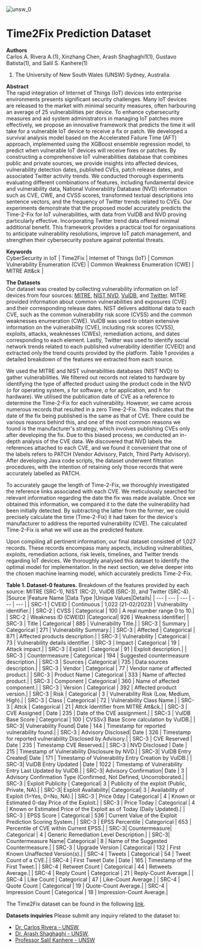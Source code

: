 ![unsw_0](https://user-images.githubusercontent.com/7439960/197022279-cfdf58ea-01ca-4c1e-854e-99776012a0bd.png) 
# Time2Fix Prediction Dataset

**Authors**  
  Carlos A. Rivera A.(1), Xinzhang Chen, Arash Shaghaghi1(1), Gustavo Batista(1), and Salil S. Kanhere(1)  
   1. The University of New South Wales (UNSW) Sydney, Australia.  
  
  
**Abstract**  
The rapid integration of Internet of Things (IoT) devices into enterprise environments presents significant security challenges. Many IoT devices are released to the market with minimal security measures, often harbouring an average of 25 vulnerabilities per device. To enhance cybersecurity measures and aid system administrators in managing IoT patches more effectively, we propose an innovative framework that predicts the time it will take for a vulnerable IoT device to receive a fix or patch. We developed a survival analysis model based on the Accelerated Failure Time (AFT) approach, implemented using the XGBoost ensemble regression model, to predict when vulnerable IoT devices will receive fixes or patches. By constructing a comprehensive IoT vulnerabilities database that combines public and private sources, we provide insights into affected devices, vulnerability detection dates, published CVEs, patch release dates, and associated Twitter activity trends. We conducted thorough experiments evaluating different combinations of features, including fundamental device and vulnerability data, National Vulnerability Database (NVD) information such as CVE, CWE, and CVSS scores, transformed textual descriptions into sentence vectors, and the frequency of Twitter trends related to CVEs. Our experiments demonstrate that the proposed model accurately predicts the Time-2-Fix for IoT vulnerabilities, with data from VulDB and NVD proving particularly effective. Incorporating Twitter trend data offered minimal additional benefit. This framework provides a practical tool for organisations to anticipate vulnerability resolutions, improve IoT patch management, and strengthen their cybersecurity posture against potential threats.

**Keywords**  
CyberSecurity in IoT | Time2Fix | Internet of Things (IoT) | Common Vulnerability Enumeration (CVE) | Common Weakness Enumeration (CWE) | MITRE Att&ck |


**The Datasets**  
Our dataset was created by collecting vulnerability information on IoT devices from four sources: [MITRE](https://cve.mitre.org/), [NIST NVD](https://nvd.nist.gov/), [VulDB](https://vuldb.com/), and [Twitter](https://twitter.com). MITRE provided information about common vulnerabilities and exposures (CVE) and their corresponding release dates. NIST delivers additional data to each CVE, such as the common vulnerability risk score (CVSS) and the common weaknesses enumeration (CWE). VulDB was used to obtain extensive information on the vulnerability (CVE), including risk scores (CVSS), exploits, attacks, weaknesses (CWEs), remediation actions, and dates corresponding to each element. Lastly, Twitter was used to identify social network trends related to each published vulnerability identifier (CVEID) and extracted only the trend counts provided by the platform. Table 1 provides a detailed breakdown of the features we extracted from each source.

We used the MITRE and NIST vulnerabilities databases (NIST NVD) to gather vulnerabilities. We filtered out records not related to hardware by identifying the type of affected product using the product code in the NVD (_o_ for operating system, _s_ for software, _a_ for application, and _h_ for hardware). We utilised the publication date of CVE as a reference to determine the Time-2-Fix for each vulnerability. However, we came across numerous records that resulted in a zero Time-2-Fix. This indicates that the date of the fix being published is the same as that of CVE. There could be various reasons behind this, and one of the most common reasons we found is the manufacturer's strategy, which involves publishing CVEs only after developing the fix. Due to this biased process, we conducted an in-depth analysis of the CVE data. We discovered that NVD labels the references attached to each CVE, and we found it convenient that one of the labels refers to PATCH (Vendor Advisory, Patch, Third Party Advisory). After developing Java code scripts, the dataset underwent filtration procedures, with the intention of retaining only those records that were accurately labelled as PATCH. 

To accurately gauge the length of Time-2-Fix, we thoroughly investigated the reference links associated with each CVE. We meticulously searched for relevant information regarding the date the fix was made available. Once we obtained this information, we compared it to the date the vulnerability had been initially detected. By subtracting the latter from the former, we could precisely calculate the time (Time-2-Fix) it had taken for the device's manufacturer to address the reported vulnerability (CVE). The calculated Time-2-Fix is what we will use as the predicted feature. 

Upon compiling all pertinent information, our final dataset consisted of 1,027 records. These records encompass many aspects, including vulnerabilities, exploits, remediation actions, risk levels, timelines, and Twitter trends regarding IoT devices. We thoroughly analysed this dataset to identify the optimal model for implementation. In the next section, we delve deeper into the chosen machine learning model, which accurately predicts Time-2-Fix.


**Table 1. Dataset-0 features.**
Breakdown of the features provided by each source: MITRE (SRC-1), NIST (RC-2), VulDB (SRC-3), and Twitter (SRC-4).
|Source |Feature Name |Data Type |Unique Values|Details|
| --- | --- | --- | --- | --- |
| SRC-1 | CVEID | Continuous              |  1,022 (21-02/2023)     | Vulnerability identifier.| 
| SRC-2 | CVSS |  Categorical             |  100           | A real number range 0 to 10.| 
| SRC-2 | Weakness ID (CWEID) |Categorical|  926     | Weakness identifier| 
| SRC-3 | Title |  Categorical            |  885     | Vulnerability Title.| 
| SRC-3 | Summary |  Categorical          |  271     | Vulnerability Summary.| 
| SRC-3 | Affected |  Categorical         |  871     | Affected products description.| 
| SRC-3 | Vulnerability |  Categorical    |  73     | Vulnerability details identifier.
| SRC-3 | Impact |  Categorical           |  19     | Attack impact.| 
| SRC-3 | Exploit |  Categorical          |  91     | Exploit description.| 
| SRC-3 | Countermeasure |  Categorical   |  194     | Suggested countermeasure description.| 
| SRC-3 | Sources |  Categorical          |  735     | Data sources description.| 
| SRC-3 | Vendor |  Categorical           |  77     | Vendor name of affected product.| 
| SRC-3 | Product Name |  Categorical     |  333     | Name of affected product.| 
| SRC-3 | Component |  Categorical        |  360     | Name of affected component.| 
| SRC-3 | Version |  Categorical          |  392     | Affected product version.| 
| SRC-3 | Risk |  Categorical             |  3     | Vulnerability Risk (Low, Medium, High).| 
| SRC-3 | Class |  Categorical            |  72     | Vulnerability Class Name.| 
| SRC-3 | Attck |  Categorical            |  21     | Attck Identifier from MITRE Att&ck.| 
| SRC-3 | CVE Assigned | Date             |  235  | Date of the CVE assignment.| 
| SRC-3 | VulDB Base Score | Categorical  |  100     | CVSSv3 Base Score calculation by VulDB.| 
| SRC-3| Vulnerability Found| Date        |  144     | Timestamp for reported vulnerability found.| 
| SRC-3 | Advisory Disclosed| Date        |  326     | Timestamp for reported vulnerability Disclosed by Advisory.| 
| SRC-3 | CVE Reserved |  Date            |  235     | Timestamp CVE Reserved.| 
| SRC-3 | NVD Disclosed |  Date           |  215     | Timestamp of Vulnerability Disclosure by NVD.| 
| SRC-3| VulDB Entry Created| Date        |  171     | Timestamp of Vulnerability Entry Creation by VulDB.| 
| SRC-3| VulDB Entry Updated | Date       |  1022     | Timestamp of Vulnerability Entry Last Updated by VulDB.| 
| SRC-3| Advisory Confirmation| Date      |  3     | Advisory Confirmation Type (Confirmed, Not Defined, Uncorroborated.| 
| SRC-3 | Exploit Publicity |  Categorical|  3     | Publicity of the exploit (Public, Private, NA).| 
| SRC-3| Exploit Availability| Categorical|  3     | Availability of Exploit (1=Yes, 0=No, NA).| 
| SRC-3 | Price 0day |  Categorical       |  4     | Known or Estimated 0-day Price of the Exploit.| 
| SRC-3 | Price Today |  Categorical      |  4     | Known or Estimated Price of the Exploit as of Today (Daily Updated).| 
| SRC-3 | EPSS Score |  Categorical       |  536     | Current Value of the Exploit Prediction Scoring System.| 
| SRC-3 | EPSS Percentile |  Categorical  |  653     | Percentile of CVE within Current EPSS.| 
| SRC-3| Countermeasure| Categorical      |  4     | Generic Remediation Level Description.| 
| SRC-3| Countermeasure Name| Categorical |  8     | Name of the Suggested Countermeasure.| 
| SRC-3 | Upgrade Version |  Categorical  |  132     | First Known Unaffected Version(s).| 
| SRC-4 | Tweets |  Categorical           |  54     | Tweet Count of a CVE.| 
| SRC-4 | First Tweet Date |  Date        |  165     | Timestamp of the First Tweet.| 
| SRC-4 | Retweet Count |  Categorical    |  44     | Retweets Average.| 
| SRC-4 | Reply Count |  Categorical      |  21     | Reply-Count Average.| 
| SRC-4 | Like Count |  Categorical       |  47     | Like-Count Average.| 
| SRC-4 | Quote Count |  Categorical      |  19     | Quote-Count Average.| 
| SRC-4 | Impression Count |  Categorical |  18     | Impression-Count Average.| 


The Time2Fix dataset can be found in the following [link](https://github.com/criveraalvarez/IoT_CWE-CAPEC_Dataset/blob/b6bbe4e3103faa70c610eda947a29cba90cad13c/Datasets/DS_V575.5.csv).

**Datasets inquiries**
Please submit any inquiry related to the dataset to:
- [Dr. Carlos Rivera - UNSW](mailto:c.rivera_alvarez@unswalumni.com),
- [Dr. Arash Shaghaghi - UNSW](mailto:a.shaghaghi@unsw.edu.au), 
- [Professor Salil Kanhere - UNSW](mailto:salil.kanhere@unsw.edu.au)
